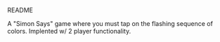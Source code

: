README 

A "Simon Says" game where you must tap on the flashing sequence of colors. Implented w/ 2 player functionality. 
